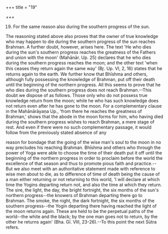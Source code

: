 +++
title = "19"

+++


19. For the same reason also during the southern progress of the sun.

The reasoning stated above also proves that the owner of true knowledge who may happen to die during the southern progress of the sun reaches Brahman. A further doubt, however, arises here. The text 'He who dies during the sun's southern progress reaches the greatness of the Fathers and union with the moon' (Mahānār. Up. 25) declares that he who dies during the southern progress reaches the moon; and the other text 'when this ceases they return again the same way' (Br̥. Up. VI, 2, 16) states that he returns again to the earth. We further know that Bhīshma and others, although fully possessing the knowledge of Brahman, put off their death until the beginning of the northern progress. All this seems to prove that he who dies during the southern progress does not reach Brahman.--This doubt we dispose of as follows. Those only who do not possess true knowledge return from the moon; while he who has such knowledge does not return even after he has gone to the moon. For a complementary clause in the Mahānārāyaṇa Up., 'from there he reaches the greatness of Brahman,' shows that the abode in the moon forms for him, who having died during the southern progress wishes to reach Brahman, a mere stage of rest. And even if there were no such complementary passage, it would follow from the previously stated absence of any

reason for bondage that the going of the wise man's soul to the moon in no way precludes his reaching Brahman. Bhīshma and others who through the power of Yoga were able to choose the time of their death put it off until the beginning of the northern progress in order to proclaim before the world the excellence of that season and thus to promote pious faith and practice.--But we also meet with an authoritative statement made with reference to wise men about to die, as to difference of time of death being the cause of a man either returning or not returning to this world, 'I will declare at which time the Yogins departing return not, and also the time at which they return. The sire, the light, the day, the bright fortnight, the six months of the sun's northern progress--the knowers of Brahman departing there go to Brahman. The smoke, the night, the dark fortnight, the six months of the southern progress--the Yogin departing there having reached the light of the moon returns again. These are held to be the perpetual paths of the world--the white and the black; by the one man goes not to return, by the other he returns again' (Bha. Gī. VIII, 23-26).--To this point the next Sūtra refers.

